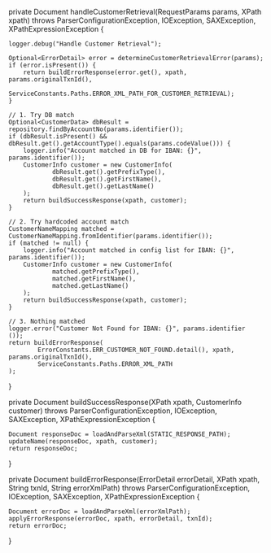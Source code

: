 private Document handleCustomerRetrieval(RequestParams params, XPath xpath)
        throws ParserConfigurationException, IOException, SAXException, XPathExpressionException {

    logger.debug("Handle Customer Retrieval");

    Optional<ErrorDetail> error = determineCustomerRetrievalError(params);
    if (error.isPresent()) {
        return buildErrorResponse(error.get(), xpath, params.originalTxnId(),
                ServiceConstants.Paths.ERROR_XML_PATH_FOR_CUSTOMER_RETRIEVAL);
    }

    // 1. Try DB match
    Optional<CustomerData> dbResult = repository.findByAccountNo(params.identifier());
    if (dbResult.isPresent() && dbResult.get().getAccountType().equals(params.codeValue())) {
        logger.info("Account matched in DB for IBAN: {}", params.identifier());
        CustomerInfo customer = new CustomerInfo(
                dbResult.get().getPrefixType(),
                dbResult.get().getFirstName(),
                dbResult.get().getLastName()
        );
        return buildSuccessResponse(xpath, customer);
    }

    // 2. Try hardcoded account match
    CustomerNameMapping matched = CustomerNameMapping.fromIdentifier(params.identifier());
    if (matched != null) {
        logger.info("Account matched in config list for IBAN: {}", params.identifier());
        CustomerInfo customer = new CustomerInfo(
                matched.getPrefixType(),
                matched.getFirstName(),
                matched.getLastName()
        );
        return buildSuccessResponse(xpath, customer);
    }

    // 3. Nothing matched
    logger.error("Customer Not Found for IBAN: {}", params.identifier
    ());
    return buildErrorResponse(
            ErrorConstants.ERR_CUSTOMER_NOT_FOUND.detail(), xpath, params.originalTxnId(),
            ServiceConstants.Paths.ERROR_XML_PATH
    );
}



private Document buildSuccessResponse(XPath xpath, CustomerInfo customer)
        throws ParserConfigurationException, IOException, SAXException, XPathExpressionException {

    Document responseDoc = loadAndParseXml(STATIC_RESPONSE_PATH);
    updateName(responseDoc, xpath, customer);
    return responseDoc;
}

private Document buildErrorResponse(ErrorDetail errorDetail, XPath xpath, String txnId, String errorXmlPath)
        throws ParserConfigurationException, IOException, SAXException, XPathExpressionException {

    Document errorDoc = loadAndParseXml(errorXmlPath);
    applyErrorResponse(errorDoc, xpath, errorDetail, txnId);
    return errorDoc;
}

